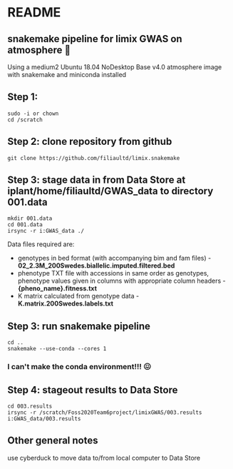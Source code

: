 # README
## snakemake pipeline for limix GWAS on atmosphere :snake:

Using a medium2 Ubuntu 18.04 NoDesktop Base v4.0 atmosphere image with snakemake and miniconda installed

## Step 1:
    sudo -i or chown
    cd /scratch

## Step 2: clone repository from github
    git clone https://github.com/filiaultd/limix.snakemake

## Step 3: stage data in from Data Store at iplant/home/filiaultd/GWAS_data to directory 001.data
    mkdir 001.data
    cd 001.data
    irsync -r i:GWAS_data ./
 
 Data files required are:
 * genotypes in bed format (with accompanying bim and fam files) - __02_2.3M_200Swedes.biallelic.imputed.filtered.bed__
 * phenotype TXT file with accessions in same order as genotypes, phenotype values given in columns with appropriate column headers - __{pheno_name}.fitness.txt__
 * K matrix calculated from genotype data - __K.matrix.200Swedes.labels.txt__

## Step 3: run snakemake pipeline
    cd ..
    snakemake --use-conda --cores 1
### I can't make the conda environment!!! :confounded:

## Step 4: stageout results to Data Store
    cd 003.results
    irsync -r /scratch/Foss2020Team6project/limixGWAS/003.results i:GWAS_data/003.results

## Other general notes
use cyberduck to move data to/from local computer to Data Store
